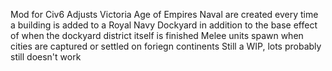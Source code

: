 Mod for Civ6
Adjusts Victoria Age of Empires
Naval are created every time a building is added to a Royal Navy Dockyard in addition to the base effect of when the dockyard district itself is finished
Melee units spawn when cities are captured or settled on foriegn continents
Still a WIP, lots probably still doesn't work
